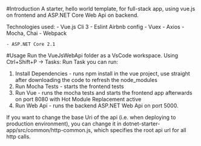 #Introduction
A starter, hello world template, for full-stack app, using vue.js on frontend and ASP.NET Core Web Api on backend. 

Technologies used:
    - Vue.js Cli 3
    - Eslint Airbnb config
    - Vuex
    - Axios
    - Mocha, Chai
    - Webpack

    - ASP.NET Core 2.1

#Usage
Run the VueJsWebApi folder as a VsCode workspace. Using Ctrl+Shift+P -> Tasks: Run Task you can run:
1) Install Dependencies - runs npm install in the vue project, use straight after downloading the code to refresh the node_modules
2) Run Mocha Tests - starts the frontend tests
3) Run Vue - runs the mocha tests and starts the frontend app afterwards on port 8080 with Hot Module Replacement active
4) Run Web Api - runs the backend ASP.NET Web Api on port 5000.


If you want to change the base Uri of the api (i.e. when deploying to production environment), you can change it in dotnet-starter-app/src/common/http-common.js, which specifies the root api url for all http calls.